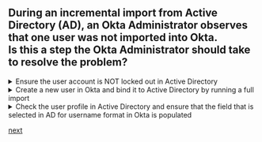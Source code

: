 ## During an incremental import from Active Directory (AD), an Okta Administrator observes that one user was not imported into Okta.<br>Is this a step the Okta Administrator should take to resolve the problem?

<details>
  <summary>Ensure the user account is NOT locked out in Active Directory</summary>
<p>
  No
</p>
</details>


<details>
  <summary>Create a new user in Okta and bind it to Active Directory by running a full import</summary>
<p>
  No
</p>
</details>

<details>
  <summary>Check the user profile in Active Directory and ensure that the field that is selected in AD for username format in Okta is populated</summary>
<p>
  Yes
</p>
</details>


[next](22.md)
